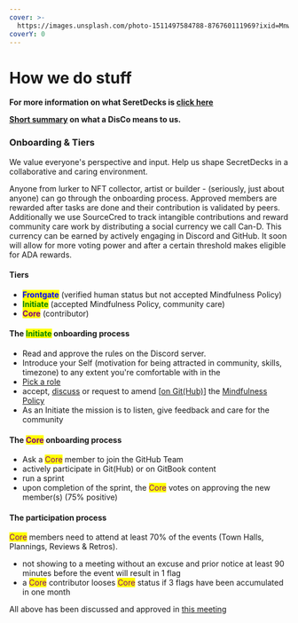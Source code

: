```yaml
---
cover: >-
  https://images.unsplash.com/photo-1511497584788-876760111969?ixid=MnwxMjA3fDB8MHxwaG90by1wYWdlfHx8fGVufDB8fHx8&ixlib=rb-1.2.1&auto=format&fit=crop&w=3432&q=80
coverY: 0
---
```


# How we do stuff

**For more information on what SeretDecks is **[**click here**](https://secretdecks.gitbook.io/arcana/introduction/who-and-what-is-secretdecks#what-is-secretdecks)****

****[**Short summary**](https://secretdecks.gitbook.io/arcana/introduction/who-and-what-is-secretdecks#what-is-a-disco)** on what a DisCo means to us.**

### **Onboarding & Tiers**

We value everyone's perspective and input. Help us shape SecretDecks in a collaborative and caring environment.

Anyone from lurker to NFT collector, artist or builder - (seriously, just about anyone) can go through the onboarding process. Approved members are rewarded after tasks are done and their contribution is validated by peers. Additionally we use SourceCred to track intangible contributions and reward community care work by distributing a social currency we call Can-D. This currency can be earned by actively engaging in Discord and GitHub. It soon will allow for more voting power and after a certain threshold makes eligible for ADA rewards.

#### Tiers

* <mark style="color:blue;">**Frontgate**</mark> (verified human status but not accepted Mindfulness Policy)
* <mark style="color:green;">**Initiate**</mark> (accepted Mindfulness Policy, community care)
* <mark style="color:purple;">**Core**</mark> (contributor)

#### The <mark style="color:green;">Initiate</mark> onboarding process

* Read and approve the rules on the Discord server.
* Introduce your Self (motivation for being attracted in community, skills, timezone) to any extent you're comfortable with in the&#x20;
* [Pick a role](https://discord.com/channels/839844883124584478/839844883124584480/847795754927652865)
* accept, [discuss](https://github.com/SecretDecks/Documentation/issues/10) or request to amend \[[on Git(Hub)](https://github.com/DanM3rcurius/Documentation/blob/main/Mindfulness-Policy.md)] the [Mindfulness Policy](https://secretdecks.gitbook.io/arcana/introduction/mindfulness-policy)&#x20;
* As an Initiate the mission is to listen, give feedback and care for the community&#x20;

#### The <mark style="color:purple;">Core</mark> onboarding process

* Ask a <mark style="color:purple;">Core</mark> member to join the GitHub Team
* actively participate in Git(Hub) or on GitBook content
* run a sprint
* upon completion of the sprint, the <mark style="color:purple;">Core</mark> votes on approving the new member(s) (75% positive)

#### The participation process

<mark style="color:purple;">Core</mark> members need to attend at least 70% of the events (Town Halls, Plannings, Reviews & Retros).

* not showing to a meeting without an excuse and prior notice at least 90 minutes before the event will result in 1 flag
* a <mark style="color:purple;">Core</mark> contributor looses <mark style="color:purple;">Core</mark> status if 3 flags have been accumulated in one month

All above has been discussed and approved in [this meeting](https://github.com/SecretDecks/Documentation/issues/136)
